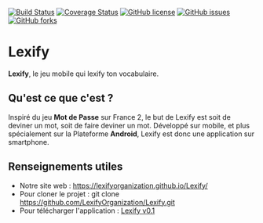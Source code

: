 [![Build Status](https://travis-ci.org/LexifyOrganization/Lexify.svg?branch=master)](https://travis-ci.org/LexifyOrganization/Lexify)
[![Coverage Status](https://coveralls.io/repos/github/LexifyOrganization/Lexify/badge.svg?branch=master)](https://coveralls.io/github/LexifyOrganization/Lexify?branch=master)
[![GitHub license](https://img.shields.io/github/license/LexifyOrganization/Lexify.svg)](https://github.com/LexifyOrganization/Lexify/blob/master/LICENSE)
[![GitHub issues](https://img.shields.io/github/issues/LexifyOrganization/Lexify.svg)](https://github.com/LexifyOrganization/Lexify/issues)
[![GitHub forks](https://img.shields.io/github/forks/LexifyOrganization/Lexify.svg)](https://github.com/LexifyOrganization/Lexify/network)

# Lexify

**Lexify**, le jeu mobile qui lexify ton vocabulaire. 

## Qu'est ce que c'est ?

Inspiré du jeu **Mot de Passe** sur France 2, le but de Lexify est soit de deviner un mot, soit de faire deviner un mot. 
Développé sur mobile, et plus spécialement sur la Plateforme **Android**, Lexify est donc une application sur smartphone.

## Renseignements utiles 

* Notre site web : https://lexifyorganization.github.io/Lexify/
* Pour cloner le projet : git clone https://github.com/LexifyOrganization/Lexify.git
* Pour télécharger l'application : [Lexify v0.1](https://github-production-release-asset-2e65be.s3.amazonaws.com/118593665/6a877ffa-0b2b-11e8-921f-533c4eacb51a?X-Amz-Algorithm=AWS4-HMAC-SHA256&X-Amz-Credential=AKIAIWNJYAX4CSVEH53A%2F20180206%2Fus-east-1%2Fs3%2Faws4_request&X-Amz-Date=20180206T095057Z&X-Amz-Expires=300&X-Amz-Signature=45a021d9777e0695c23f794f9011069dfa6ad3fb78871a411ff73fda8e6a16b7&X-Amz-SignedHeaders=host&actor_id=17224416&response-content-disposition=attachment%3B%20filename%3Dlexify_v0.1.apk&response-content-type=application%2Fvnd.android.package-archive)
